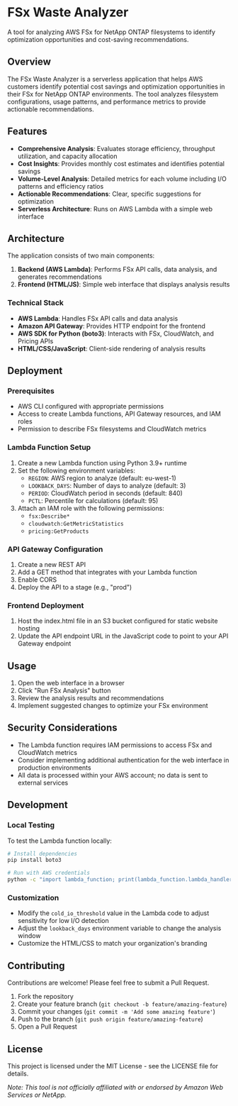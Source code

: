 # FSx Waste Analyzer

A tool for analyzing AWS FSx for NetApp ONTAP filesystems to identify optimization opportunities and cost-saving recommendations.

## Overview

The FSx Waste Analyzer is a serverless application that helps AWS customers identify potential cost savings and optimization opportunities in their FSx for NetApp ONTAP environments. The tool analyzes filesystem configurations, usage patterns, and performance metrics to provide actionable recommendations.

## Features

- **Comprehensive Analysis**: Evaluates storage efficiency, throughput utilization, and capacity allocation
- **Cost Insights**: Provides monthly cost estimates and identifies potential savings
- **Volume-Level Analysis**: Detailed metrics for each volume including I/O patterns and efficiency ratios
- **Actionable Recommendations**: Clear, specific suggestions for optimization
- **Serverless Architecture**: Runs on AWS Lambda with a simple web interface

## Architecture

The application consists of two main components:

1. **Backend (AWS Lambda)**: Performs FSx API calls, data analysis, and generates recommendations
2. **Frontend (HTML/JS)**: Simple web interface that displays analysis results

### Technical Stack

- **AWS Lambda**: Handles FSx API calls and data analysis
- **Amazon API Gateway**: Provides HTTP endpoint for the frontend
- **AWS SDK for Python (boto3)**: Interacts with FSx, CloudWatch, and Pricing APIs
- **HTML/CSS/JavaScript**: Client-side rendering of analysis results

## Deployment

### Prerequisites

- AWS CLI configured with appropriate permissions
- Access to create Lambda functions, API Gateway resources, and IAM roles
- Permission to describe FSx filesystems and CloudWatch metrics

### Lambda Function Setup

1. Create a new Lambda function using Python 3.9+ runtime
2. Set the following environment variables:
   - `REGION`: AWS region to analyze (default: eu-west-1)
   - `LOOKBACK_DAYS`: Number of days to analyze (default: 3)
   - `PERIOD`: CloudWatch period in seconds (default: 840)
   - `PCTL`: Percentile for calculations (default: 95)
3. Attach an IAM role with the following permissions:
   - `fsx:Describe*`
   - `cloudwatch:GetMetricStatistics`
   - `pricing:GetProducts`

### API Gateway Configuration

1. Create a new REST API
2. Add a GET method that integrates with your Lambda function
3. Enable CORS
4. Deploy the API to a stage (e.g., "prod")

### Frontend Deployment

1. Host the index.html file in an S3 bucket configured for static website hosting
2. Update the API endpoint URL in the JavaScript code to point to your API Gateway endpoint

## Usage

1. Open the web interface in a browser
2. Click "Run FSx Analysis" button
3. Review the analysis results and recommendations
4. Implement suggested changes to optimize your FSx environment

## Security Considerations

- The Lambda function requires IAM permissions to access FSx and CloudWatch metrics
- Consider implementing additional authentication for the web interface in production environments
- All data is processed within your AWS account; no data is sent to external services

## Development

### Local Testing

To test the Lambda function locally:

```bash
# Install dependencies
pip install boto3

# Run with AWS credentials
python -c "import lambda_function; print(lambda_function.lambda_handler({}, {}))"
```

### Customization

- Modify the `cold_io_threshold` value in the Lambda code to adjust sensitivity for low I/O detection
- Adjust the `lookback_days` environment variable to change the analysis window
- Customize the HTML/CSS to match your organization's branding

## Contributing

Contributions are welcome! Please feel free to submit a Pull Request.

1. Fork the repository
2. Create your feature branch (`git checkout -b feature/amazing-feature`)
3. Commit your changes (`git commit -m 'Add some amazing feature'`)
4. Push to the branch (`git push origin feature/amazing-feature`)
5. Open a Pull Request

## License

This project is licensed under the MIT License - see the LICENSE file for details.

*Note: This tool is not officially affiliated with or endorsed by Amazon Web Services or NetApp.*
